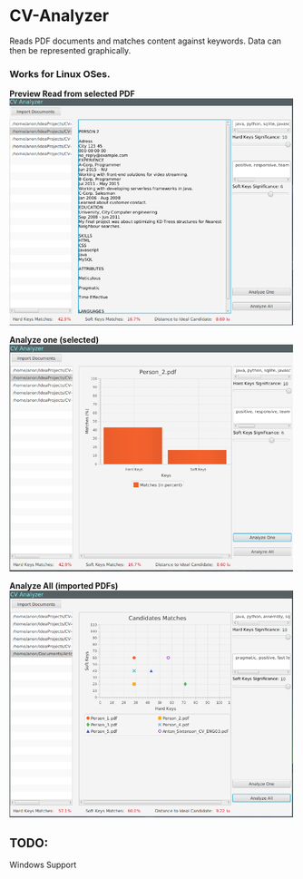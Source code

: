 # CV-Analyzer

Reads PDF documents and matches content against keywords.
Data can then be represented graphically.

### Works for Linux OSes.

<b>Preview Read from selected PDF</b><br>
<img src="/Images/img_02.png" width="500" height="400">

<b>Analyze one (selected)</b><br>
<img src="/Images/img_03.png" width="500" height="400">

<b>Analyze All (imported PDFs)</b><br>
<img src="/Images/img_04_2.png" width="500" height="400">


## TODO:
Windows Support
